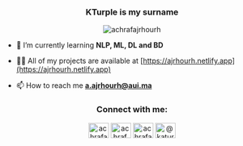<h3 align="center">KTurple is my surname</h3>

<p align="center"> <img src="https://komarev.com/ghpvc/?username=achrafajrhourh&label=Profile%20views&color=0e75b6&style=flat" alt="achrafajrhourh" /> </p>

- 🌱 I’m currently learning **NLP, ML, DL and BD**

- 👨‍💻 All of my projects are available at [https://ajrhourh.netlify.app](https://ajrhourh.netlify.app)

- 📫 How to reach me **a.ajrhourh@aui.ma**

<h3 align="center">Connect with me:</h3>
<p align="center">
<a href="https://linkedin.com/in/achrafajrhourh" target="blank"><img align="center" src="https://raw.githubusercontent.com/rahuldkjain/github-profile-readme-generator/master/src/images/icons/Social/linked-in-alt.svg" alt="achrafajrhourh" height="30" width="40" /></a>
<a href="https://fb.com/achraf.ajrhourh.3" target="blank"><img align="center" src="https://raw.githubusercontent.com/rahuldkjain/github-profile-readme-generator/master/src/images/icons/Social/facebook.svg" alt="achraf.ajrhourh.3" height="30" width="40" /></a>
<a href="https://www.behance.net/achrafajrhourh" target="blank"><img align="center" src="https://raw.githubusercontent.com/rahuldkjain/github-profile-readme-generator/master/src/images/icons/Social/behance.svg" alt="achrafajrhourh" height="30" width="40" /></a>
<a href="https://www.youtube.com/c/@katuripu" target="blank"><img align="center" src="https://raw.githubusercontent.com/rahuldkjain/github-profile-readme-generator/master/src/images/icons/Social/youtube.svg" alt="@katuripu" height="30" width="40" /></a>
</p>

</p>
